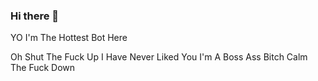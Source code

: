 ### Hi there 👋

<!--
**BabieAshie/BabieAshie** is a ✨ _special_ ✨ repository because its `README.md` (this file) appears on your GitHub profile.

Here are some ideas to get you started:

- 🔭 I’m currently working on ...
- 🌱 I’m currently learning ...
- 👯 I’m looking to collaborate on ...
- 🤔 I’m looking for help with ...
- 💬 Ask me about ...
- 📫 How to reach me: ...
- 😄 Pronouns: ...
- ⚡ Fun fact: ...
--> YO I'm The Hottest Bot Here
Oh Shut The Fuck Up
I Have Never Liked You
I'm A Boss Ass Bitch
Calm The Fuck Down
